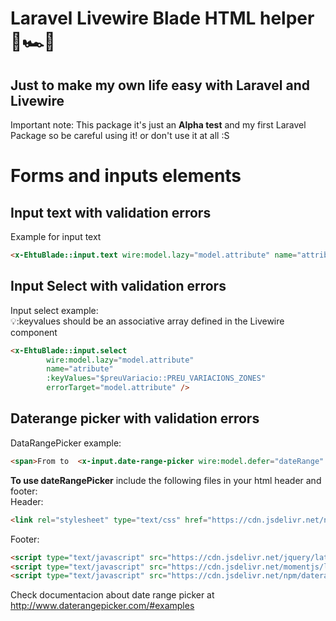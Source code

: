 # Laravel Livewire Blade  HTML helper 💪🏎️🚨

## Just to make my own life easy with Laravel and Livewire 

Important note: This package it's just an <b>Alpha test</b> and my first Laravel Package so be careful using it! or don't use it at all :S

# Forms and inputs elements
## Input text with validation errors
Example for input text
```html
<x-EhtuBlade::input.text wire:model.lazy="model.attribute" name="attribute" errorTarget="model.attribute"/>
```
## Input Select with validation errors
Input select example:<br/>
💡:keyvalues should be an associative array defined in the Livewire component
```html
<x-EhtuBlade::input.select 
        wire:model.lazy="model.attribute"  
        name="atribute"
        :keyValues="$preuVariacio::PREU_VARIACIONS_ZONES"
        errorTarget="model.attribute" />
```

## Daterange picker with validation errors
DataRangePicker example:
```html
<span>From to  <x-input.date-range-picker wire:model.defer="dateRange" id="dateRange" /></span>
```
**To use dateRangePicker** include the following files in your html header and footer:<br/>
Header:
```html
<link rel="stylesheet" type="text/css" href="https://cdn.jsdelivr.net/npm/daterangepicker/daterangepicker.css" />
```
Footer:
```html
<script type="text/javascript" src="https://cdn.jsdelivr.net/jquery/latest/jquery.min.js"></script>
<script type="text/javascript" src="https://cdn.jsdelivr.net/momentjs/latest/moment.min.js"></script>
<script type="text/javascript" src="https://cdn.jsdelivr.net/npm/daterangepicker/daterangepicker.min.js"></script>
```


Check documentacion about date range picker at http://www.daterangepicker.com/#examples


